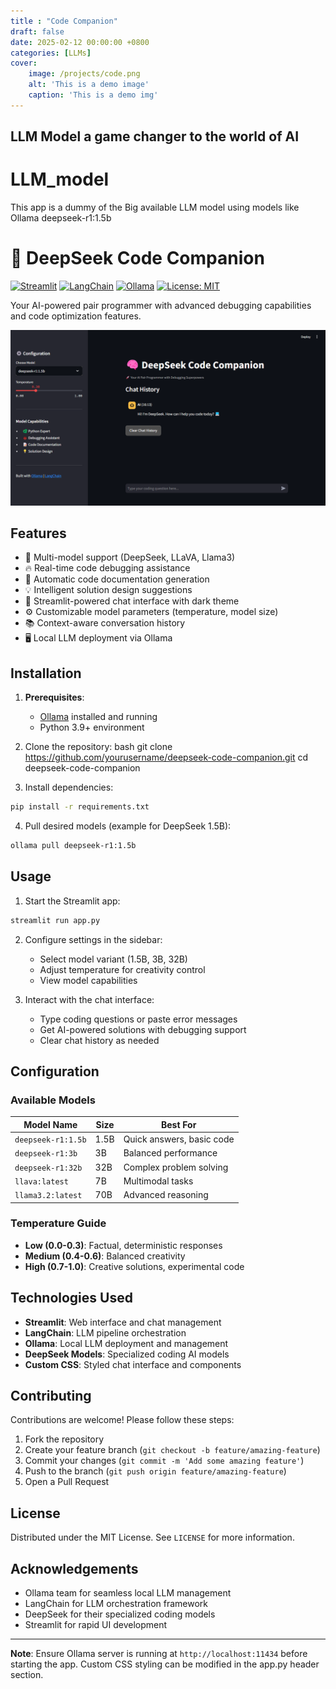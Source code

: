 ```yaml
---
title : "Code Companion"
draft: false
date: 2025-02-12 00:00:00 +0800
categories: [LLMs]
cover:
    image: /projects/code.png
    alt: 'This is a demo image'
    caption: 'This is a demo img'
---
```


## LLM Model a game changer to the world of AI
# LLM_model
 This app is a dummy of the Big available LLM model using models like Ollama deepseek-r1:1.5b 


# 🧠 DeepSeek Code Companion

[![Streamlit](https://img.shields.io/badge/Streamlit-FF4B4B?logo=streamlit&logoColor=white)](https://streamlit.io/) [![LangChain](https://img.shields.io/badge/LangChain-00ADD8?logo=langchain&logoColor=white)](https://python.langchain.com/)
[![Ollama](https://img.shields.io/badge/Ollama-FFFFFF?logo=ollama&logoColor=black)](https://ollama.ai/)
[![License: MIT](https://img.shields.io/badge/License-MIT-yellow.svg)](https://opensource.org/licenses/MIT)

Your AI-powered pair programmer with advanced debugging capabilities and code optimization features.

![Demo Screenshot](https://github.com/AnuragSharma5893/LLM_model/blob/main/ui%20(2).png?raw=true)
## Features

- 🚀 Multi-model support (DeepSeek, LLaVA, Llama3)
- 🔥 Real-time code debugging assistance
- 📝 Automatic code documentation generation
- 💡 Intelligent solution design suggestions
- 🎨 Streamlit-powered chat interface with dark theme
- ⚙️ Customizable model parameters (temperature, model size)
- 📚 Context-aware conversation history
- 🖥️ Local LLM deployment via Ollama

## Installation

1. **Prerequisites**:
   - [Ollama](https://ollama.ai/) installed and running
   - Python 3.9+ environment

2. Clone the repository:
bash
git clone https://github.com/yourusername/deepseek-code-companion.git
cd deepseek-code-companion


3. Install dependencies:
```bash
pip install -r requirements.txt
```

4. Pull desired models (example for DeepSeek 1.5B):
```bash
ollama pull deepseek-r1:1.5b
```

## Usage

1. Start the Streamlit app:
```bash
streamlit run app.py
```

2. Configure settings in the sidebar:
   - Select model variant (1.5B, 3B, 32B)
   - Adjust temperature for creativity control
   - View model capabilities

3. Interact with the chat interface:
   - Type coding questions or paste error messages
   - Get AI-powered solutions with debugging support
   - Clear chat history as needed

## Configuration

### Available Models
| Model Name          | Size    | Best For                  |
|---------------------|---------|---------------------------|
| `deepseek-r1:1.5b`  | 1.5B    | Quick answers, basic code |
| `deepseek-r1:3b`    | 3B      | Balanced performance      |
| `deepseek-r1:32b`   | 32B     | Complex problem solving   |
| `llava:latest`      | 7B      | Multimodal tasks          |
| `llama3.2:latest`   | 70B     | Advanced reasoning        |

### Temperature Guide
- **Low (0.0-0.3)**: Factual, deterministic responses
- **Medium (0.4-0.6)**: Balanced creativity
- **High (0.7-1.0)**: Creative solutions, experimental code

## Technologies Used

- **Streamlit**: Web interface and chat management
- **LangChain**: LLM pipeline orchestration
- **Ollama**: Local LLM deployment and management
- **DeepSeek Models**: Specialized coding AI models
- **Custom CSS**: Styled chat interface and components

## Contributing

Contributions are welcome! Please follow these steps:
1. Fork the repository
2. Create your feature branch (`git checkout -b feature/amazing-feature`)
3. Commit your changes (`git commit -m 'Add some amazing feature'`)
4. Push to the branch (`git push origin feature/amazing-feature`)
5. Open a Pull Request

## License

Distributed under the MIT License. See `LICENSE` for more information.

## Acknowledgements

- Ollama team for seamless local LLM management
- LangChain for LLM orchestration framework
- DeepSeek for their specialized coding models
- Streamlit for rapid UI development

---

**Note**: Ensure Ollama server is running at `http://localhost:11434` before starting the app. Custom CSS styling can be modified in the app.py header section.